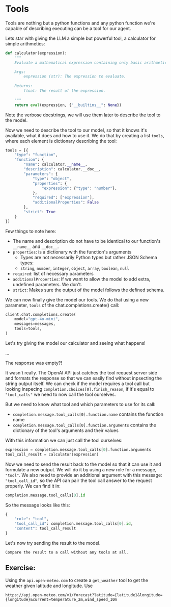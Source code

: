 # Tools

Tools are nothing but a python functions and any python function we're capable of describing executing can be a tool for our agent.

Lets star with giving the LLM a simple but powerful tool, a calculator for simple arithmetics:
```python
def calculator(expression):
    """
    Evaluate a mathematical expression containing only basic arithmetic operators.

    Args:
        expression (str): The expression to evaluate.
    
    Returns:
        float: The result of the expression.
    
    """
    return eval(expression, {"__builtins__": None})
```
Note the verbose docstrings, we will use them later to describe the tool to the model.

Now we need to describe the tool to our model, so that it knows it's available, what it does and how to use it. 
We do that by creating a list `tools`, where each element is dictionary describing the tool:

```python
tools = [{
    "type": "function",
    "function": {
        "name": calculator.__name__,
        "description": calculator.__doc__,
        "parameters": {
            "type": "object",
            "properties": {
                "expression": {"type": "number"},
            },
            "required": ["expression"],
            "additionalProperties": False
        },
        "strict": True
    }
}]
```

Few things to note here:
* The name and description do not have to be identical to our function's `__name__` and `__doc__`. 
* `properties`: is a dictionary with the function's arguments
    * Types are not necessarily Python types but rather JSON Schema types:
    * `string`, `number`, `integer`, `object`, `array`, `boolean`, `null`
* `required`: list of necessary parameters
* `additionalProperties`: If we want to allow the model to add extra, undefined parameters. We don't.
* `strict`: Makes sure the output of the model follows the defined schema.

We can now finally give the model our tools. We do that using a new parameter, `tools` of the chat.completions.create() call:
```python
client.chat.completions.create(
    model="gpt-4o-mini",
    messages=messages,
    tools=tools,
)
```

Let's try giving the model our calculator and seeing what happens!

...

The response was empty?!

It wasn't really. The OpenAI API just catches the tool request server side and formats the response so that we can easily find without inpsecting the string output itself. We can check if the model requires a tool call but looking inspecing `completion.choices[0].finish_reason`, if it's equal to `"tool_calls"` we need to now call the tool ourselves.

But we need to know what tool and which parameters to use for its call:
* `completion.message.tool_calls[0].function.name` contains the function name
* `completion.message.tool_calls[0].function.arguments` contains the dictionary of the tool's arguments and their values

With this information we can just call the tool ourselves:
```python
expression = completion.message.tool_calls[0].function.arguments
tool_call_result = calculator(expression)
```

Now we need to send the result back to the model so that it can use it and formulate a new output. We will do it by using a new role for a message, `"tool"`.
We also need to provide an additional argument with this message: `"tool_call_id"`, so the API can pair the tool call answer to the request properly. We can find it in:
```python
completion.message.tool_calls[0].id
```

So the message looks like this:
```python
{
    "role": "tool",
    "tool_call_id": completion.message.tool_calls[0].id,
    "content": tool_call_result
}
```

Let's now try sending the result to the model.
```{admonition} Tip:
Compare the result to a call without any tools at all.
```

## Exercise:
Using the `api.open-meteo.com` to create a `get_weather` tool to get the weather given latitude and longitude. Use
```
https://api.open-meteo.com/v1/forecast?latitude={latitude}&longitude={longitude}&current=temperature_2m,wind_speed_10m
```

